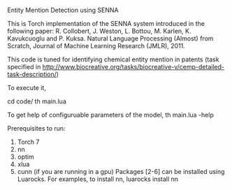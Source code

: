 Entity Mention Detection using SENNA

This is Torch implementation of the SENNA system introduced in the following paper:
R. Collobert, J. Weston, L. Bottou, M. Karlen, K. Kavukcuoglu and P. Kuksa. Natural Language Processing (Almost) from Scratch, Journal of Machine Learning Research (JMLR), 2011. 

This code is tuned for identifying chemical entity mention in patents (task specified in http://www.biocreative.org/tasks/biocreative-v/cemp-detailed-task-description/)

To execute it,

cd code/
th main.lua

To get help of configuruable parameters of the model,
th main.lua -help

Prerequisites to run:
1. Torch 7
2. nn
3. optim
4. xlua
5. cunn (if you are running in a gpu)
Packages [2-6] can be installed using Luarocks.
For examples, to install nn,
luarocks install nn
